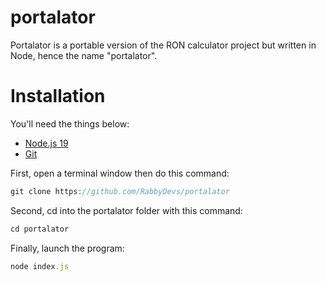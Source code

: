 # portalator
Portalator is a portable version of the RON calculator project but written in Node, hence the name "portalator".

# Installation
You'll need the things below:
* [Node.js 19](https://nodejs.org/en/download)
* [Git](https://git-scm.com/downloads)

First, open a terminal window then do this command:
```js
git clone https://github.com/RabbyDevs/portalator
```
Second, cd into the portalator folder with this command:
```js
cd portalator
```
Finally, launch the program:
```js
node index.js
```
